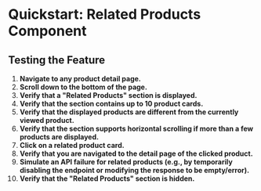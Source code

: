 # Quickstart: Related Products Component

## Testing the Feature

1.  **Navigate to any product detail page.**
2.  **Scroll down to the bottom of the page.**
3.  **Verify that a "Related Products" section is displayed.**
4.  **Verify that the section contains up to 10 product cards.**
5.  **Verify that the displayed products are different from the currently viewed product.**
6.  **Verify that the section supports horizontal scrolling if more than a few products are displayed.**
7.  **Click on a related product card.**
8.  **Verify that you are navigated to the detail page of the clicked product.**
9.  **Simulate an API failure for related products (e.g., by temporarily disabling the endpoint or modifying the response to be empty/error).**
10. **Verify that the "Related Products" section is hidden.**
